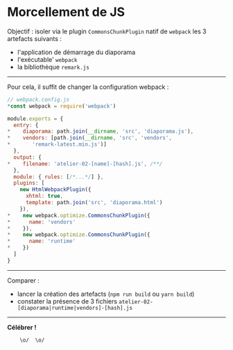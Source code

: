 # Morcellement de JS

Objectif : isoler via le plugin `CommonsChunkPlugin` natif de `webpack` les 3 artefacts suivants :
* l'application de démarrage du diaporama
* l'exécutable' `webpack`
* la bibliothèque `remark.js`

---
Pour cela, il suffit de changer la configuration webpack :
```js
// webpack.config.js
*const webpack = require('webpack')

module.exports = {
  entry: {
*    diaporama: path.join(__dirname, 'src', 'diaporama.js'),
*    vendors: [path.join(__dirname, 'src', 'vendors',
*       'remark-latest.min.js')]
  },
  output: {
*    filename: 'atelier-02-[name]-[hash].js', /**/
  },
  module: { rules: [/*...*/] },
  plugins: [
    new HtmlWebpackPlugin({
      xhtml: true,
      template: path.join('src', 'diaporama.html')
    }),
*    new webpack.optimize.CommonsChunkPlugin({
*      name: 'vendors'
*    }),
*    new webpack.optimize.CommonsChunkPlugin({
*      name: 'runtime'
*    })
  ]
}
```

---

Comparer :

* lancer la création des artefacts (`npm run build` ou `yarn build`)
* constater la présence de 3 fichiers `atelier-02-[diaporama|runtime|vendors]-[hash].js`

---

**Célébrer !**

```
    \o/  \o/
```
